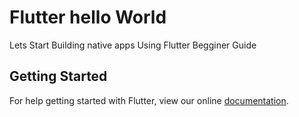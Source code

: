 # Flutter hello World

Lets Start Building native apps Using Flutter Begginer  Guide

## Getting Started

For help getting started with Flutter, view our online
[documentation](https://flutter.io/).
